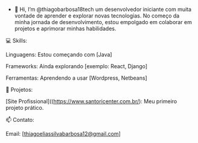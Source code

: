 - 👋 Hi, I’m @thiagobarbosa18tech
um desenvolvedor iniciante com muita vontade de aprender e explorar novas tecnologias. No começo da minha jornada de desenvolvimento, estou empolgado em colaborar em projetos e aprimorar minhas habilidades.

💻 Skills:

Linguagens: Estou começando com [Java]

Frameworks: Ainda explorando [exemplo: React, Django]

Ferramentas: Aprendendo a usar [Wordpress, Netbeans]

🚀 Projetos:

[Site Profissional]((https://www.santoricenter.com.br/): Meu primeiro projeto prático.


📫 Contato:

Email: [thiagoeliassilvabarbosa12@gmail.com]

<!---
thiagobarbosa18tech/thiagobarbosa18tech is a ✨ special ✨ repository because its `README.md` (this file) appears on your GitHub profile.
You can click the Preview link to take a look at your changes.
--->
